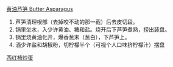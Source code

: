 [黄油芦笋 Butter Asparagus](https://www.youtube.com/watch?v=sYpsUDO3uqk)
1. 芦笋清理根部（去掉咬不动的那一截）后去皮切段。
2. 锅里坐水，入少许黄油、糖和盐。烧开后下芦笋煮熟，捞出装盘。
3. 锅里烧黄油化开，爆香葱末（葱白），下芦笋上。
4. 洒少许盐和胡椒粉，切柠檬半个（可视个人口味挤柠檬汁）摆盘

[西红柿炒蛋](https://www.youtube.com/watch?v=k_YkQSTvjLk)

